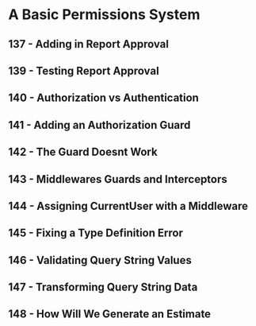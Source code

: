 # A Basic Permissions System
## 137 - Adding in Report Approval 
## 139 - Testing Report Approval
## 140 - Authorization vs Authentication
## 141 - Adding an Authorization Guard
## 142 - The Guard Doesnt Work
## 143 - Middlewares Guards and Interceptors
## 144 - Assigning CurrentUser with a Middleware
## 145 - Fixing a Type Definition Error
## 146 - Validating Query String Values
## 147 - Transforming Query String Data
## 148 - How Will We Generate an Estimate